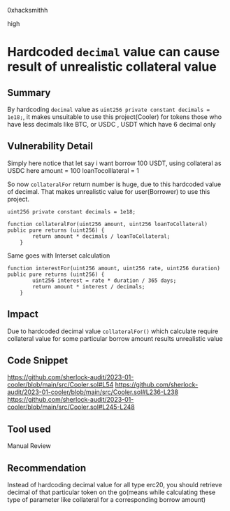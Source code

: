 0xhacksmithh

high

# Hardcoded ```decimal``` value can cause result of unrealistic collateral value

## Summary
By hardcoding ```decimal``` value as ```uint256 private constant decimals = 1e18;```, it makes unsuitable to use this project(Cooler) for tokens those  who have less decimals like BTC, or USDC , USDT which have 6 decimal only
 
## Vulnerability Detail
Simply here notice that let say i want borrow 100 USDT, using collateral as USDC
here amount = 100
loanTocolllateral = 1

So now ```collateralFor``` return number is huge, due to this hardcoded value of decimal.
That makes unrealistic value for user(Borrower) to use this project.
 
```solidity
uint256 private constant decimals = 1e18;
```
```solidity
function collateralFor(uint256 amount, uint256 loanToCollateral) public pure returns (uint256) {
        return amount * decimals / loanToCollateral;
    }
```
Same goes with Interset calculation
```solidity
function interestFor(uint256 amount, uint256 rate, uint256 duration) public pure returns (uint256) {
        uint256 interest = rate * duration / 365 days;
        return amount * interest / decimals;
    }
```

## Impact
Due to hardcoded decimal value ```collateralFor()``` which calculate require collateral value for some particular borrow amount results unrealistic value

## Code Snippet
https://github.com/sherlock-audit/2023-01-cooler/blob/main/src/Cooler.sol#L54
https://github.com/sherlock-audit/2023-01-cooler/blob/main/src/Cooler.sol#L236-L238
https://github.com/sherlock-audit/2023-01-cooler/blob/main/src/Cooler.sol#L245-L248

## Tool used

Manual Review

## Recommendation
Instead of hardcoding decimal value for all type erc20, you should retrieve decimal of that particular token on the go(means while calculating these type of parameter like collateral for a corresponding borrow amount)